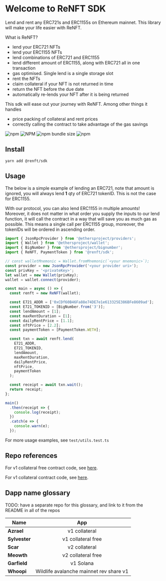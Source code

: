 # Welcome to ReNFT SDK

Lend and rent any ERC721s and ERC1155s on Ethereum mainnet. This library will make your life easier with ReNFT.

What is ReNFT?

- lend your ERC721 NFTs
- lend your ERC1155 NFTs
- lend combinations of ERC721 and ERC1155
- lend different amount of ERC1155, along with ERC721 all in one transaction
- gas optimised. Single lend is a single storage slot
- rent the NFTs
- claim collateral if your NFT is not returned in time
- return the NFT before the due date
- automatically re-lends your NFT after it is being returned

This sdk will ease out your journey with ReNFT. Among other things it handles

- price packing of collateral and rent prices
- correctly calling the contract to take advantage of the gas savings

![npm](https://img.shields.io/npm/v/@renft/sdk?style=for-the-badge)
![NPM](https://img.shields.io/npm/l/@renft/sdk?style=for-the-badge)
![npm bundle size](https://img.shields.io/bundlephobia/min/@renft/sdk?style=for-the-badge)
![npm](https://img.shields.io/npm/dm/@renft/sdk?style=for-the-badge)

## Install

`yarn add @renft/sdk`

## Usage

The below is a simple example of lending an ERC721, note that amount is ignored, you will always lend **1** qty of ERC721 tokenID. This is not the case for ERC1155.

With our protocol, you can also lend ERC1155 in multiple amounts! Moreover, it does not matter in what order you supply the inputs to our lend function, it will call the contract in a way that will save you as much gas as possible. This means a single call per ERC1155 group, moreover, the tokenIDs will be ordered in ascending order.

```javascript
import { JsonRpcProvider } from '@ethersproject/providers';
import { Wallet } from '@ethersproject/wallet';
import { BigNumber } from '@ethersproject/bignumber';
import { ReNFT, PaymentToken } from '@renft/sdk';

// const walletMnemonic = Wallet.fromMnemonic(`<your mnemonic>`);
const provider = new JsonRpcProvider('<your provider uri>');
const privKey = '<privateKey>';
let wallet = new Wallet(privKey);
wallet = wallet.connect(provider);

const main = async () => {
  const renft = new ReNFT(wallet);

  const E721_ADDR = ['0xCDf60B46Fa88e74DE7e1e613325E386BFe8609ad'];
  const E721_TOKENID = [BigNumber.from('3')];
  const lendAmount = [1];
  const maxRentDuration = [1];
  const dailyRentPrice = [1.1];
  const nftPrice = [2.2];
  const paymentToken = [PaymentToken.WETH];

  const txn = await renft.lend(
    E721_ADDR,
    E721_TOKENID,
    lendAmount,
    maxRentDuration,
    dailyRentPrice,
    nftPrice,
    paymentToken
  );

  const receipt = await txn.wait();
  return receipt;
};

main()
  .then(receipt => {
    console.log(receipt);
  })
  .catch(e => {
    console.warn(e);
  });
```

For more usage examples, see `test/utils.test.ts`

## Repo references

For v1 collateral free contract code, see [here](https://github.com/re-nft/registry).

For v1 collateral contract code, see [here](https://github.com/re-nft/contracts).

## Dapp name glossary

TODO: have a separate repo for this glossary, and link to it from the README in all of the repos

| Name          |        App         |
| ------------- | :----------------: |
| **Azrael**    |   v1 collateral    |
| **Sylvester** | v1 collateral free |
| **Scar**      |   v2 collateral    |
| **Meowth**    | v2 collateral free |
| **Garfield**  |     v1 Solana      |
| **Whoopi**    | Wildlife avalanche mainnet rev share v1 |
